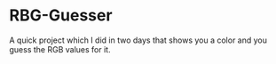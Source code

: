 # RBG-Guesser
A quick project which I did in two days that shows you a color and you guess the RGB values for it.
